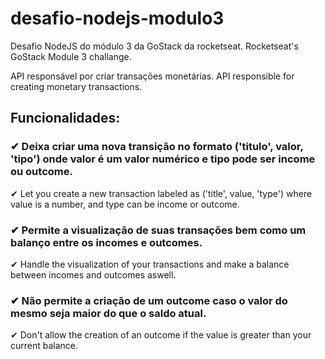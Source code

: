 # desafio-nodejs-modulo3
Desafio NodeJS do módulo 3 da GoStack da rocketseat.
  Rocketseat's GoStack Module 3 challange.
  
API responsável por criar transações monetárias.
  API responsible for creating monetary transactions.
  
## Funcionalidades:

### ✔ Deixa criar uma nova transição no formato ('titulo', valor, 'tipo') onde valor é um valor numérico e tipo pode ser income ou outcome.
✔ Let you create a new transaction labeled as ('title', value, 'type') where value is a number, and type can be income or outcome.  
### ✔ Permite a visualização de suas transações bem como um balanço entre os incomes e outcomes.
✔ Handle the visualization of your transactions and make a balance between incomes and outcomes aswell.
### ✔ Não permite a criação de um outcome caso o valor do mesmo seja maior do que o saldo atual.
✔ Don't allow the creation of an outcome if the value is greater than your current balance.
